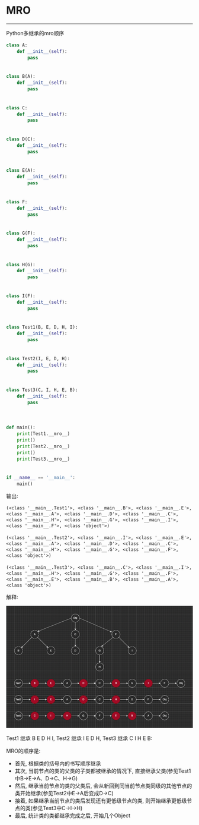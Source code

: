 # MRO
---

Python多继承的mro顺序

```python
class A:
    def __init__(self):
        pass
        
        
class B(A):
    def __init__(self):
        pass
        
        
class C:
    def __init__(self):
        pass
        
        
class D(C):
    def __init__(self):
        pass
        
        
class E(A):
    def __init__(self):
        pass
        
        
class F:
    def __init__(self):
        pass
        

class G(F):
    def __init__(self):
        pass


class H(G):
    def __init__(self):
        pass


class I(F):
    def __init__(self):
        pass


class Test1(B, E, D, H, I):
    def __init__(self):
        pass

               
class Test2(I, E, D, H):
    def __init__(self):
        pass
        

class Test3(C, I, H, E, B):
    def __init__(self):
        pass

    

def main():
    print(Test1.__mro__)
    print()
    print(Test2.__mro__)
    print()
    print(Test3.__mro__)


if __name__ == '__main__':
    main()
```

输出:

```
(<class '__main__.Test1'>, <class '__main__.B'>, <class '__main__.E'>, <class '__main__.A'>, <class '__main__.D'>, <class '__main__.C'>, <class '__main__.H'>, <class '__main__.G'>, <class '__main__.I'>, <class '__main__.F'>, <class 'object'>)

(<class '__main__.Test2'>, <class '__main__.I'>, <class '__main__.E'>, <class '__main__.A'>, <class '__main__.D'>, <class '__main__.C'>, <class '__main__.H'>, <class '__main__.G'>, <class '__main__.F'>, <class 'object'>)

(<class '__main__.Test3'>, <class '__main__.C'>, <class '__main__.I'>, <class '__main__.H'>, <class '__main__.G'>, <class '__main__.F'>, <class '__main__.E'>, <class '__main__.B'>, <class '__main__.A'>, <class 'object'>)
```

解释:

![image3](../../images/image4.png)

Test1 继承 B E D H I, Test2 继承 I E D H, Test3 继承 C I H E B: 

MRO的顺序是:

- 首先, 根据类的括号内的书写顺序继承
- 其次, 当前节点的类的父类的子类都被继承的情况下, 直接继承父类(参见Test1中B->E->A、D->C、H->G)
- 然后, 继承当前节点的类的父类后, 会从新回到同当前节点类同级的其他节点的类开始继承(参见Test2中E->A后变成D->C)
- 接着, 如果继承当前节点的类后发现还有更低级节点的类, 则开始继承更低级节点的类(参见Test3中C->I->H)
- 最后, 统计类的类都继承完成之后, 开始几个Object